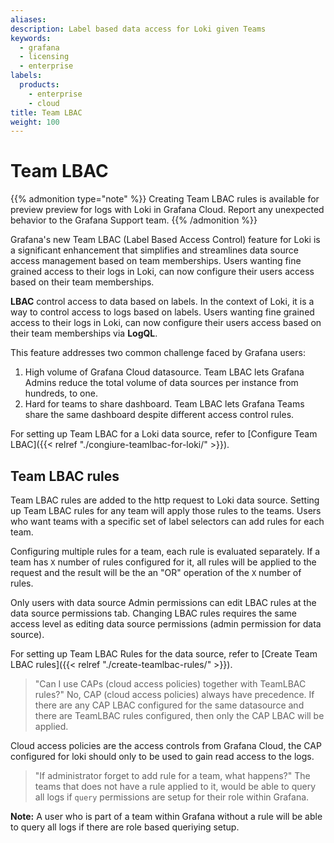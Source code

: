 ```yaml
---
aliases:
description: Label based data access for Loki given Teams
keywords:
  - grafana
  - licensing
  - enterprise
labels:
  products:
    - enterprise
    - cloud
title: Team LBAC
weight: 100
---
```


# Team LBAC

{{% admonition type="note" %}}
Creating Team LBAC rules is available for preview preview for logs with Loki in Grafana Cloud. Report any unexpected behavior to the Grafana Support team.
{{% /admonition %}}

Grafana's new Team LBAC (Label Based Access Control) feature for Loki is a significant enhancement that simplifies and streamlines data source access management based on team memberships. Users wanting fine grained access to their logs in Loki, can now configure their users access based on their team memberships.

**LBAC**
control access to data based on labels. In the context of Loki, it is a way to control access to logs based on labels. Users wanting fine grained access to their logs in Loki, can now configure their users access based on their team memberships via **LogQL**.

This feature addresses two common challenge faced by Grafana users:

1. High volume of Grafana Cloud datasource. Team LBAC lets Grafana Admins reduce the total volume of data sources per instance from hundreds, to one.
1. Hard for teams to share dashboard. Team LBAC lets Grafana Teams share the same dashboard despite different access control rules.

For setting up Team LBAC for a Loki data source, refer to [Configure Team LBAC]({{< relref "./congiure-teamlbac-for-loki/" >}}).

## Team LBAC rules

Team LBAC rules are added to the http request to Loki data source. Setting up Team LBAC rules for any team will apply those rules to the teams.
Users who want teams with a specific set of label selectors can add rules for each team.

Configuring multiple rules for a team, each rule is evaluated separately. If a team has `X` number of rules configured for it, all rules will be applied to the request and the result will be the an "OR" operation of the `X` number of rules.

Only users with data source Admin permissions can edit LBAC rules at the data source permissions tab. Changing LBAC rules requires the same access level as editing data source permissions (admin permission for data source).

For setting up Team LBAC Rules for the data source, refer to [Create Team LBAC rules]({{< relref "./create-teamlbac-rules/" >}}).

> "Can I use CAPs (cloud access policies) together with TeamLBAC rules?"
> No, CAP (cloud access policies) always have precedence. If there are any CAP LBAC configured for the same datasource and there are TeamLBAC rules configured, then only the CAP LBAC will be applied.

Cloud access policies are the access controls from Grafana Cloud, the CAP configured for loki should only to be used to gain read access to the logs.

> "If administrator forget to add rule for a team, what happens?"
> The teams that does not have a rule applied to it, would be able to query all logs if `query` permissions are setup for their role within Grafana.

**Note:** A user who is part of a team within Grafana without a rule will be able to query all logs if there are role based queriying setup.

